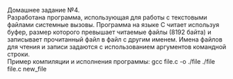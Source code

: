 Домашнее задание №4.  
Разработана программа, использующая для работы с текстовыми файлами системные вызовы. Программа на языке С читает используя буфер, размер которого превышает читаемые файлы (8192 байта) и записывает прочитанный файл в файл с другим именем. Имена файлов для чтения и записи задаются с использованием аргументов командной строки.  
Пример компиляции и исполнения программы:  gcc file.c -o ./file  ./file file.c new_file  

